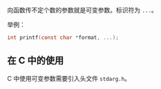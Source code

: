 向函数传不定个数的参数就是可变参数。标识符为 `...`。

举例：

```c
int printf(const char *format, ...);
```

## 在 C 中的使用

C 中使用可变参数需要引入头文件 `stdarg.h`。

